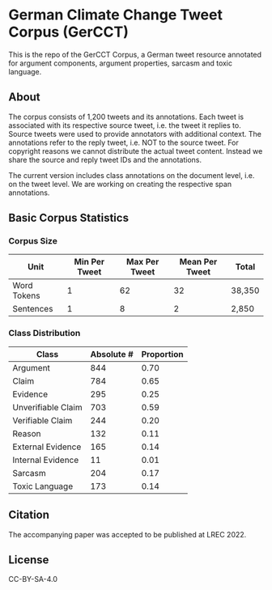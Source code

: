 # German Climate Change Tweet Corpus (GerCCT)

This is the repo of the GerCCT Corpus, a German tweet resource annotated for argument components, argument properties, sarcasm and toxic language. 

## About

The corpus consists of 1,200 tweets and its annotations. Each tweet is associated with its respective source tweet, i.e. the tweet it replies to. Source tweets were used to provide annotators with additional context. The annotations refer to the reply tweet, i.e. NOT to the source tweet. For copyright reasons we cannot distribute the actual tweet content. Instead we share the source and reply tweet IDs and the annotations. 

The current version includes class annotations on the document level, i.e. on the tweet level. We are working on creating the respective span annotations. 

## Basic Corpus Statistics

### Corpus Size

Unit | Min Per Tweet | Max Per Tweet | Mean Per Tweet | Total
-----|---------------|---------------|----------------|------
Word Tokens | 1 | 62 | 32 | 38,350
Sentences | 1 | 8 | 2 | 2,850

### Class Distribution 

Class | Absolute # | Proportion 
------|------------|-----------
Argument | 844 | 0.70
Claim | 784 | 0.65 
Evidence | 295 | 0.25
Unverifiable Claim | 703 | 0.59
Verifiable Claim | 244 | 0.20
Reason | 132 | 0.11
External Evidence | 165 | 0.14 
Internal Evidence | 11 | 0.01
Sarcasm | 204 | 0.17
Toxic Language | 173 | 0.14

## Citation

The accompanying paper was accepted to be published at LREC 2022.

## License

CC-BY-SA-4.0